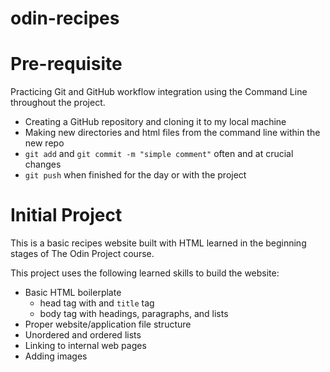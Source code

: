 # odin-recipes

# Pre-requisite

Practicing Git and GitHub workflow integration using the Command Line throughout the project.

- Creating a GitHub repository and cloning it to my local machine
- Making new directories and html files from the command line within the new repo
- `git add` and `git commit -m "simple comment"` often and at crucial changes
- `git push` when finished for the day or with the project

# Initial Project

This is a basic recipes website built with HTML learned in the beginning stages of The Odin Project course. 

This project uses the following learned skills to build the website:

- Basic HTML boilerplate
    - head tag with <meta charset="utf-8"> and `title` tag
    - body tag with headings, paragraphs, and lists
- Proper website/application file structure
- Unordered and ordered lists
- Linking to internal web pages
- Adding images